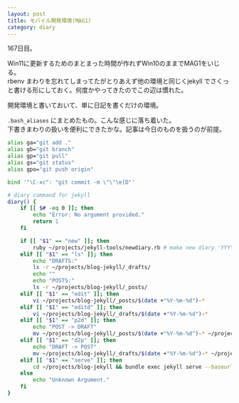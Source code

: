 ```yaml
---
layout: post
title: モバイル開発環境(MAG1)
category: diary
---
```


167日目。

Win11に更新するためのまとまった時間が作れずWin10のままでMAG1をいじる。  
rbenv まわりを忘れてしまってたがとりあえず他の環境と同じくjekyll でさくっと書ける形にしておく。何度かやってきたのでこの辺は慣れた。

開発環境と書いておいて、単に日記を書くだけの環境。

`.bash_aliases` にまとめたもの。こんな感じに落ち着いた。  
下書きまわりの扱いを便利にできたかな。記事は今日のものを扱うのが前提。

```bash
alias ga="git add ."
alias gb="git branch"
alias gp="git pull"
alias gs="git status"
alias gpo="git push origin"

bind '"\C-xc": "git commit -m \"\"\e[D"'

# diary command for jekyll
diary() {
    if [[ $# -eq 0 ]]; then
        echo "Error: No argument provided."
        return 1
    fi

    if [[ "$1" == "new" ]]; then
        ruby ~/projects/jekyll-tools/newdiary.rb # make new diary 'YYYY-MM-DD-dayNNN.md'
    elif [[ "$1" == "ls" ]]; then
        echo "DRAFTS:"
        ls -r ~/projects/blog-jekyll/_drafts/
        echo ""
        echo "POSTS:"
        ls -r ~/projects/blog-jekyll/_posts/
    elif [[ "$1" == "edit" ]]; then
        vi ~/projects/blog-jekyll/_posts/$(date +"%Y-%m-%d")-*
    elif [[ "$1" == "editd" ]]; then
        vi ~/projects/blog-jekyll/_drafts/$(date +"%Y-%m-%d")-*
    elif [[ "$1" == "p2d" ]]; then
        echo "POST -> DRAFT"
        mv ~/projects/blog-jekyll/_posts/$(date +"%Y-%m-%d")-* ~/projects/blog-jekyll/_drafts/
    elif [[ "$1" == "d2p" ]]; then
        echo "DRAFT -> POST"
        mv ~/projects/blog-jekyll/_drafts/$(date +"%Y-%m-%d")-* ~/projects/blog-jekyll/_posts/
    elif [[ "$1" == "serve" ]]; then
        cd ~/projects/blog-jekyll && bundle exec jekyll serve --baseurl="" &
    else
        echo "Unknown Argument."
    fi
}
```


